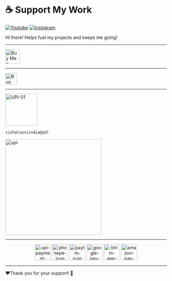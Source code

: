 <h1>☕ Support My Work</h1>

[![Youtube ](https://img.shields.io/badge/@ElectroDonut-YouTube-red)](https://vishalsoniindia.github.io/redirect-links/youtube-link.html)    [![Instagram ](https://img.shields.io/badge/@ElectroDonut-Instragram-8a3ab9)](https://vishalsoniindia.github.io/redirect-links/instagram-link.html)    

<p>
    Hi there! Helps fuel my projects and keeps me going!
</p>

---

<a href='https://ko-fi.com/N4N21536PR' target='_blank'><img height='36' style='border:0px;height:45px;' src='https://storage.ko-fi.com/cdn/kofi6.png?v=6' border='0' alt='Buy Me a Coffee at ko-fi.com' /></a><br/>

---

<a href='https://www.paypal.com/paypalme/vishalsoniindia' target='_blank'><img height='36' style='border:0px;height:36px;' src='https://www.paypalobjects.com/webstatic/en_AU/i/buttons/btn_paywith_primary_l.png' border='0' alt='Buy Me a Coffee at ko-fi.com' /></a><br/>

---
<img height="100" alt="UPI-01" src="https://github.com/user-attachments/assets/3d025bee-2d79-4ccd-a36c-ee90618eac69" />

```
vishalsoniindia@ybl
```

<img height="300" alt="upi" src="https://github.com/user-attachments/assets/6709c811-bf32-46b3-8126-d590d468dadd" />

---


<div align="center">
  <img height="50" alt="upi-payment-icon" src="https://github.com/user-attachments/assets/47558b4f-c640-41d8-ad61-448bd17623fe" />
  <img height="50" alt="phonepe-icon" src="https://github.com/user-attachments/assets/bb3d9d7c-8f69-4589-a90d-d5c421242533" />
  <img height="50" alt="paytm-icon" src="https://github.com/user-attachments/assets/55fc8568-3185-4867-9e3f-e25c0841af30" />
  <img height="50" alt="google-pay-icon" src="https://github.com/user-attachments/assets/55c8b0ef-b128-4618-8bfb-ca334255b421" />
  <img height="50" alt="bhim-app-icon" src="https://github.com/user-attachments/assets/34f676ab-f860-4530-9017-3c333cbad5d8" />
  <img height="50" alt="amazon-pay-icon" src="https://github.com/user-attachments/assets/f52a1820-feb3-43e9-8ba6-4c03016d8ada" />
</div>

---

<p>
❤️Thank you for your support! 🙏
</p>
